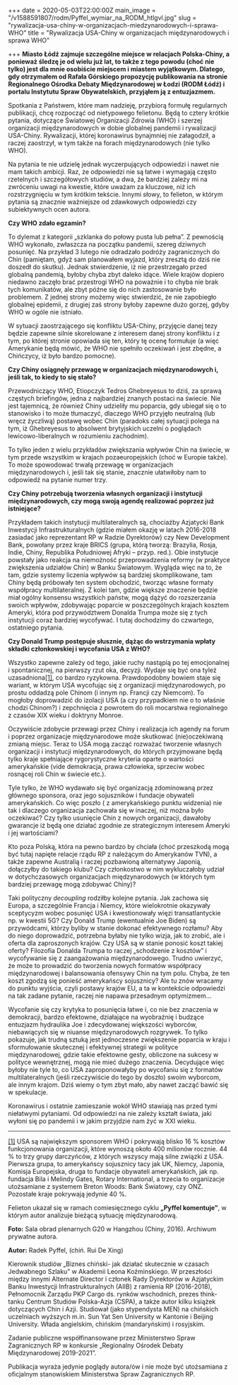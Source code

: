 +++
date = 2020-05-03T22:00:00Z
main_image = "/v1588591807/rodm/Pyffel_wymiar_na_RODM_htlgvl.jpg"
slug = "rywalizacja-usa-chiny-w-organizacjach-miedzynarodowych-i-sprawa-WHO"
title = "Rywalizacja USA-Chiny w organizacjach międzynarodowych i sprawa WHO"

+++
**Miasto Łódź zajmuje szczególne miejsce w relacjach Polska-Chiny, a ponieważ śledzę je od wielu już lat, to także z tego powodu (choć nie tylko) jest dla mnie osobiście miejscem i miastem wyjątkowym. Dlatego, gdy otrzymałem od Rafała Górskiego propozycję publikowania na stronie Regionalnego Ośrodka Debaty Międzynarodowej w Łodzi (RODM Łódź) i portalu Instytutu Spraw Obywatelskich, przyjąłem ją z entuzjazmem.**

Spotkania z Państwem, które mam nadzieję, przybiorą formułę regularnych publikacji, chcę rozpocząć od nietypowego felietonu. Będą to cztery krótkie pytania, dotyczące Światowej Organizacji Zdrowia (WHO) i szerzej organizacji międzynarodowych w dobie globalnej pandemii i rywalizacji USA-Chiny. Rywalizacji, której koronawirus bynajmniej nie załagodził, a raczej zaostrzył, w tym także na forach międzynarodowych (nie tylko WHO).

Na pytania te nie udzielę jednak wyczerpujących odpowiedzi i nawet nie mam takich ambicji. Raz, że odpowiedzi nie są łatwe i wymagają często rzetelnych i szczegółowych studiów, a dwa, że bardziej zależy mi na zwróceniu uwagi na kwestie, które uważam za kluczowe, niż ich rozstrzygnięciu w tym krótkim tekście. Innymi słowy, to felieton, w którym pytania są znacznie ważniejsze od zdawkowych odpowiedzi czy subiektywnych ocen autora.

**Czy WHO zdało egzamin?**

To dylemat z kategorii „szklanka do połowy pusta lub pełna”. Z pewnością WHO wykonało, zwłaszcza na początku pandemii, szereg dziwnych posunięć. Na przykład 3 lutego nie odradzało podróży zagranicznych do Chin (pamiętam, gdyż sam planowałem wyjazd, który zresztą do dziś nie doszedł do skutku). Jednak stwierdzenie, iż nie przestrzegało przed globalną pandemią, byłoby chyba zbyt daleko idące. Wiele krajów dopiero niedawno zaczęło brać przestrogi WHO na poważnie i to chyba nie brak tych komunikatów, ale zbyt późne się do nich zastosowanie było problemem. Z jednej strony możemy więc stwierdzić, że nie zapobiegło globalnej epidemii, z drugiej zaś strony byłoby zapewne dużo gorzej, gdyby WHO w ogóle nie istniało.

W sytuacji zaostrzającego się konfliktu USA-Chiny, przyjęcie danej tezy będzie zapewne silnie skorelowane z interesem danej strony konfliktu i z tym, po której stronie opowiada się ten, który tę ocenę formułuje (a więc Amerykanie będą mówić, że WHO nie spełniło oczekiwań i jest zbędne, a Chińczycy, iż było bardzo pomocne).

**Czy Chiny osiągnęły przewagę w organizacjach międzynarodowych i, jeśli tak, to kiedy to się stało?**

Przewodniczący WHO, Etiopczyk Tedros Ghebreyesus to dziś, za sprawą częstych briefingów, jedna z najbardziej znanych postaci na świecie. Nie jest tajemnicą, że również Chiny udzieliły mu poparcia, gdy ubiegał się o to stanowisko i to może tłumaczyć, dlaczego WHO przyjęło neutralną (lub wręcz życzliwą) postawę wobec Chin (paradoks całej sytuacji polega na tym, iż Ghebreyesus to absolwent brytyjskich uczelni o poglądach lewicowo-liberalnych w rozumieniu zachodnim).

To tylko jeden z wielu przykładów zwiększania wpływów Chin na świecie, w tym przede wszystkim w krajach pozaeuropejskich (choć w Europie także). To może spowodować trwałą przewagę w organizacjach międzynarodowych i, jeśli tak się stanie, znacznie ułatwiłoby nam to odpowiedź na pytanie numer trzy.

**Czy Chiny potrzebują tworzenia własnych organizacji i instytucji międzynarodowych, czy mogą swoją agendę realizować poprzez już istniejące?**

Przykładem takich instytucji multilateralnych są, chociażby Azjatycki Bank Inwestycji Infrastrukturalnych (gdzie miałem okazję w latach 2016-2018 zasiadać jako reprezentant RP w Radzie Dyrektorów) czy New Development Bank, powołany przez kraje BRICS (grupa, którą tworzą: Brazylia, Rosja, Indie, Chiny, Republika Południowej Afryki – przyp. red.). Obie instytucje powstały jako reakcja na niemożność przeprowadzenia reformy (w praktyce zwiększenia udziałów Chin) w Banku Światowym. Wygląda więc na to, że tam, gdzie systemy liczenia wpływów są bardziej skomplikowane, tam Chiny będą próbowały ten system obchodzić, tworząc własne formaty współpracy multilateralnej. Z kolei tam, gdzie większe znaczenie będzie miał ogólny konsensu wszystkich państw, mogą dążyć do rozszerzania swoich wpływów, zdobywając poparcie w poszczególnych krajach kosztem Ameryki, która pod przywództwem Donalda Trumpa może się z tych instytucji coraz bardziej wycofywać. I tutaj dochodzimy do czwartego, ostatniego pytania.

**Czy Donald Trump postępuje słusznie, dążąc do wstrzymania wpłaty składki członkowskiej i wycofania USA z WHO?**

Wszystko zapewne zależy od tego, jakie ruchy nastąpią po tej emocjonalnej i spontanicznej, na pierwszy rzut oka, decyzji. Wydaje się być ona tyleż uzasadniona[\[1\]](#_ftn1), co bardzo ryzykowna. Prawdopodobny bowiem staje się wariant, w którym USA wycofując się z organizacji międzynarodowych, po prostu oddadzą pole Chinom (i innym np. Francji czy Niemcom). To mogłoby doprowadzić do izolacji USA (a czy przypadkiem nie o to właśnie chodzi Chinom?) i zepchnięcia z powrotem do roli mocarstwa regionalnego z czasów XIX wieku i doktryny Monroe.

Oczywiście zdobycie przewagi przez Chiny i realizacja ich agendy na forum i poprzez organizacje międzynarodowe może skutkować (nie)oczekiwaną zmianą miejsc. Teraz to USA mogą zacząć rozważać tworzenie własnych organizacji i instytucji międzynarodowych, do których przyjmowane będą tylko kraje spełniające rygorystyczne kryteria oparte o wartości amerykańskie (vide demokracja, prawa człowieka, sprzeciw wobec rosnącej roli Chin w świecie etc.).

Tyle tylko, że WHO wydawało się być organizacją zdominowaną przez głównego sponsora, oraz jego sojuszników i fundacje obywateli amerykańskich. Co więc poszło ( z amerykańskiego punktu widzenia) nie tak i dlaczego organizacja zachowała się w inaczej, niż można było oczekiwać? Czy tylko usunięcie Chin z nowych organizacji, dawałoby gwarancje iż będą one działać zgodnie ze strategicznym interesem Ameryki i jej wartościami?

Kto poza Polską, która na pewno bardzo by chciała (choć przeszkodą mogą być tutaj napięte relacje rządu RP z należącym do Amerykanów TVN), a także zapewne Australią i raczej pozbawioną alternatywy Japonią, dołączyłby do takiego klubu? Czy członkostwo w nim wykluczałoby udział w dotychczasowych organizacjach międzynarodowych (w których tym bardziej przewagę mogą zdobywać Chiny)?

Taki polityczny _decoupling_ rodziłby kolejne pytania. Jak zachowa się Europa, a szczególnie Francja i Niemcy, które wielokrotnie okazywały sceptycyzm wobec posunięć USA i kwestionowały więzi transatlantyckie np. w kwestii 5G? Czy Donald Trump (ewentualnie Joe Biden) są przywódcami, którzy byliby w stanie dokonać efektywnego rozłamu? Aby do niego doprowadzić, potrzebna byłaby nie tylko wizja, jak to zrobić, ale i oferta dla zaproszonych krajów. Czy USA są w stanie ponosić koszt takiej oferty? Filozofia Donalda Trumpa to raczej „schodzenie z kosztów” i wycofywanie się z zaangażowania międzynarodowego. Trudno uwierzyć, że może to prowadzić do tworzenia nowych formatów współpracy międzynarodowej i balansowania ofensywy Chin na tym polu. Chyba, że ten koszt zgodzą się ponieść amerykańscy sojusznicy? Ale tu znów wracamy do punktu wyjścia, czyli postawy krajów EU, a ta w kontekście odpowiedzi na tak zadane pytanie, raczej nie napawa przesadnym optymizmem…

Wycofanie się czy krytyka to posunięcia łatwe i, co nie bez znaczenia w demokracji, bardzo efektowne, działające na wyobraźnię i budzące entuzjazm hydraulika Joe i zdecydowanej większości wyborców, niebawiących się w niuanse międzynarodowych rozgrywek. To tylko pokazuje, jak trudną sztuką jest jednoczesne zwiększenie poparcia w kraju i sformułowanie skutecznej i efektywnej strategii w polityce międzynarodowej, gdzie takie efektowne gesty, obliczone na sukcesy w polityce wewnętrznej, mogą nie mieć dużego znaczenia. Decydujące więc byłoby nie tyle to, co USA zaproponowałyby po wycofaniu się z formatów multilateralnych (jeśli rzeczywiście do tego by doszło) swoim wyborcom, ale innym krajom. Dziś wiemy o tym zbyt mało, aby nawet zacząć bawić się w spekulacje.

Koronawirus i ostatnie zamieszanie wokół WHO stawiają nas przed tymi niełatwymi pytaniami. Od odpowiedzi na nie zależy kształt świata, jaki wyłoni się po pandemii i w jakim przyjdzie nam żyć w XXI wieku.

***

[\[1\]](#_ftnref1) USA są największym sponsorem WHO i pokrywają blisko 16 % kosztów funkcjonowania organizacji, które wynoszą około 400 milionów rocznie. 44 % to trzy grupy darczyńców, z których wszyscy mają silne związki z USA. Pierwsza grupa, to amerykańscy sojusznicy tacy jak UK, Niemcy, Japonia, Komisja Europejska, druga to fundacje obywateli amerykańskich, jak np. fundacja Bila i Melindy Gates, Rotary International, a trzecia to organizacje utożsamiane z systemem Breton Woods: Bank Światowy, czy ONZ. Pozostałe kraje pokrywają jedynie 40 %.

Felieton ukazał się w ramach comiesięcznego cyklu **„Pyffel komentuje”**, w którym autor analizuje bieżącą sytuację międzynarodową.

**Foto:** Sala obrad plenarnych G20 w Hangzhou (Chiny, 2016). Archiwum prywatne autora.

**Autor:** Radek Pyffel, (chiń. Rui De Xing)

Kierownik studiów „Biznes chiński- jak działać skutecznie w czasach Jedwabnego Szlaku” w Akademii Leona Koźminskiego. W przeszłości między innymi Alternate Director i członek Rady Dyrektorów w Azjatyckim Banku Inwestycji Infrastrukturalnych (AIIB) z ramienia RP (2016-2018), Pełnomocnik Zarządu PKP Cargo ds. rynków wschodnich, prezes think-tanku Centrum Studiów Polska-Azja (CSPA), a także autor kilku książek dotyczących Chin i Azji. Studiował (jako stypendysta MEN) na chińskich uczelniach wyższych m.in. Sun Yat Sen University w Kantonie i Beijing University. Włada angielskim, chińskim (mandaryńskim) i rosyjskim.

Zadanie publiczne współfinansowane przez Ministerstwo Spraw Zagranicznych RP w konkursie „Regionalny Ośrodek Debaty Międzynarodowej 2019-2021”.

Publikacja wyraża jedynie poglądy autora/ów i nie może być utożsamiana z oficjalnym stanowiskiem Ministerstwa Spraw Zagranicznych RP.